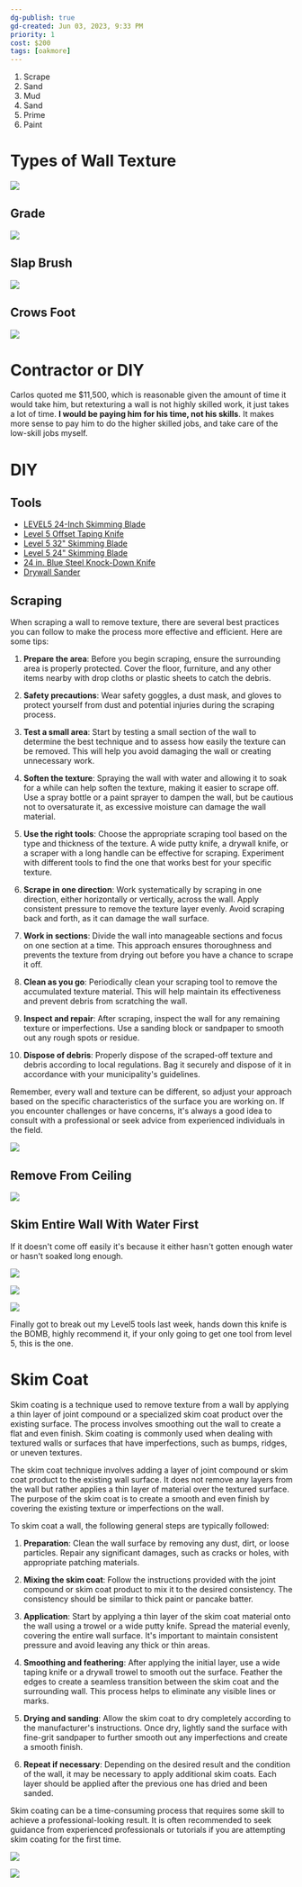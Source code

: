 ```yaml
---
dg-publish: true
gd-created: Jun 03, 2023, 9:33 PM
priority: 1
cost: $200
tags: [oakmore]
---
```


1. Scrape
2. Sand
3. Mud
4. Sand
5. Prime
6. Paint

# Types of Wall Texture

![](https://i0.wp.com/patch-pro.com/wp-content/uploads/2018/08/Types-Of-Wall-Textures.jpg?ssl=1)

## Grade

![](https://i.pinimg.com/originals/e1/c9/4a/e1c94a27c9c195c759b1d10f802f74ba.jpg)

## Slap Brush

![](https://nimvo.com/wp-content/uploads/2019/03/Slap-brush-wall-texture-1.jpg)

## Crows Foot

![](https://www.all-wall.com/SSP%20Applications/NetSuite%20Inc.%20-%20SCA%202019.1/Development/Item%20Images/6732_media_2.jpg)

# Contractor or DIY

Carlos quoted me $11,500, which is reasonable given the amount of time it would take him, but retexturing a wall is not highly skilled work, it just takes a lot of time. **I would be paying him for his time, not his skills**. It makes more sense to pay him to do the higher skilled jobs, and take care of the low-skill jobs myself.

# DIY

## Tools

- [LEVEL5 24-Inch Skimming Blade](https://www.amazon.com/dp/B07H9K3P1J)
- [Level 5 Offset Taping Knife](https://www.level5tools.com/16-stiff-offset-knife-medium-handle/)
- [Level 5 32" Skimming Blade](https://www.level5tools.com/32-composite-skimming-blade/)
- [Level 5 24" Skimming Blade](https://www.level5tools.com/24-composite-skimming-blade/)
- [24 in. Blue Steel Knock-Down Knife](https://www.homedepot.com/p/Anvil-24-in-Blue-Steel-Knock-Down-Knife-82132/308729481)
- [Drywall Sander](https://www.amazon.com/Prostormer-Polishing-Automatic-Collection-Sandpapers/dp/B09K3WDL27)

## Scraping

When scraping a wall to remove texture, there are several best practices you can follow to make the process more effective and efficient. Here are some tips:

1. **Prepare the area**: Before you begin scraping, ensure the surrounding area is properly protected. Cover the floor, furniture, and any other items nearby with drop cloths or plastic sheets to catch the debris.
    
2. **Safety precautions**: Wear safety goggles, a dust mask, and gloves to protect yourself from dust and potential injuries during the scraping process.
    
3. **Test a small area**: Start by testing a small section of the wall to determine the best technique and to assess how easily the texture can be removed. This will help you avoid damaging the wall or creating unnecessary work.
    
4. **Soften the texture**: Spraying the wall with water and allowing it to soak for a while can help soften the texture, making it easier to scrape off. Use a spray bottle or a paint sprayer to dampen the wall, but be cautious not to oversaturate it, as excessive moisture can damage the wall material.
    
5. **Use the right tools**: Choose the appropriate scraping tool based on the type and thickness of the texture. A wide putty knife, a drywall knife, or a scraper with a long handle can be effective for scraping. Experiment with different tools to find the one that works best for your specific texture.
    
6. **Scrape in one direction**: Work systematically by scraping in one direction, either horizontally or vertically, across the wall. Apply consistent pressure to remove the texture layer evenly. Avoid scraping back and forth, as it can damage the wall surface.
    
7. **Work in sections**: Divide the wall into manageable sections and focus on one section at a time. This approach ensures thoroughness and prevents the texture from drying out before you have a chance to scrape it off.
    
8. **Clean as you go**: Periodically clean your scraping tool to remove the accumulated texture material. This will help maintain its effectiveness and prevent debris from scratching the wall.
    
9. **Inspect and repair**: After scraping, inspect the wall for any remaining texture or imperfections. Use a sanding block or sandpaper to smooth out any rough spots or residue.
    
10. **Dispose of debris**: Properly dispose of the scraped-off texture and debris according to local regulations. Bag it securely and dispose of it in accordance with your municipality's guidelines.
    

Remember, every wall and texture can be different, so adjust your approach based on the specific characteristics of the surface you are working on. If you encounter challenges or have concerns, it's always a good idea to consult with a professional or seek advice from experienced individuals in the field.

![](https://youtu.be/pdTPGzMNU3w)

## Remove From Ceiling

![](https://youtu.be/xvz0CRSfojk)


## Skim Entire Wall With Water First

If it doesn't come off easily it's because it either hasn't gotten enough water or hasn't soaked long enough.

![](https://youtu.be/4izj_uqx4I8)

![](https://youtu.be/evBh-gn1_qI)

![](https://youtu.be/HBbsaQS4D4M)

Finally got to break out my Level5 tools last week, hands down this knife is the BOMB, highly recommend it, if your only going to get one tool from level 5, this is the one.

# Skim Coat

Skim coating is a technique used to remove texture from a wall by applying a thin layer of joint compound or a specialized skim coat product over the existing surface. The process involves smoothing out the wall to create a flat and even finish. Skim coating is commonly used when dealing with textured walls or surfaces that have imperfections, such as bumps, ridges, or uneven textures.

The skim coat technique involves adding a layer of joint compound or skim coat product to the existing wall surface. It does not remove any layers from the wall but rather applies a thin layer of material over the textured surface. The purpose of the skim coat is to create a smooth and even finish by covering the existing texture or imperfections on the wall.

To skim coat a wall, the following general steps are typically followed:

1. **Preparation**: Clean the wall surface by removing any dust, dirt, or loose particles. Repair any significant damages, such as cracks or holes, with appropriate patching materials.
    
2. **Mixing the skim coat**: Follow the instructions provided with the joint compound or skim coat product to mix it to the desired consistency. The consistency should be similar to thick paint or pancake batter.
    
3. **Application**: Start by applying a thin layer of the skim coat material onto the wall using a trowel or a wide putty knife. Spread the material evenly, covering the entire wall surface. It's important to maintain consistent pressure and avoid leaving any thick or thin areas.
    
4. **Smoothing and feathering**: After applying the initial layer, use a wide taping knife or a drywall trowel to smooth out the surface. Feather the edges to create a seamless transition between the skim coat and the surrounding wall. This process helps to eliminate any visible lines or marks.
    
5. **Drying and sanding**: Allow the skim coat to dry completely according to the manufacturer's instructions. Once dry, lightly sand the surface with fine-grit sandpaper to further smooth out any imperfections and create a smooth finish.
    
6. **Repeat if necessary**: Depending on the desired result and the condition of the wall, it may be necessary to apply additional skim coats. Each layer should be applied after the previous one has dried and been sanded.
    

Skim coating can be a time-consuming process that requires some skill to achieve a professional-looking result. It is often recommended to seek guidance from experienced professionals or tutorials if you are attempting skim coating for the first time.

![](https://youtu.be/iOd-HwfhwHI)

![](https://www.youtube.com/watch?v=t-7tJDi8YFM)